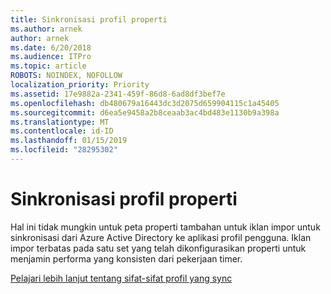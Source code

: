 ```yaml
---
title: Sinkronisasi profil properti
ms.author: arnek
author: arnek
ms.date: 6/20/2018
ms.audience: ITPro
ms.topic: article
ROBOTS: NOINDEX, NOFOLLOW
localization_priority: Priority
ms.assetid: 17e9882a-2341-459f-86d8-6ad8df3bef7e
ms.openlocfilehash: db480679a16443dc3d2075d659904115c1a45405
ms.sourcegitcommit: d6ea5e9458a2b8ceaab3ac4bd483e1130b9a398a
ms.translationtype: MT
ms.contentlocale: id-ID
ms.lasthandoff: 01/15/2019
ms.locfileid: "28295302"
---
```

# <a name="profile-property-synchronization"></a>Sinkronisasi profil properti

Hal ini tidak mungkin untuk peta properti tambahan untuk iklan impor untuk sinkronisasi dari Azure Active Directory ke aplikasi profil pengguna. Iklan impor terbatas pada satu set yang telah dikonfigurasikan properti untuk menjamin performa yang konsisten dari pekerjaan timer.
  
[Pelajari lebih lanjut tentang sifat-sifat profil yang sync](https://go.microsoft.com/fwlink/?linkid=875671)
  

